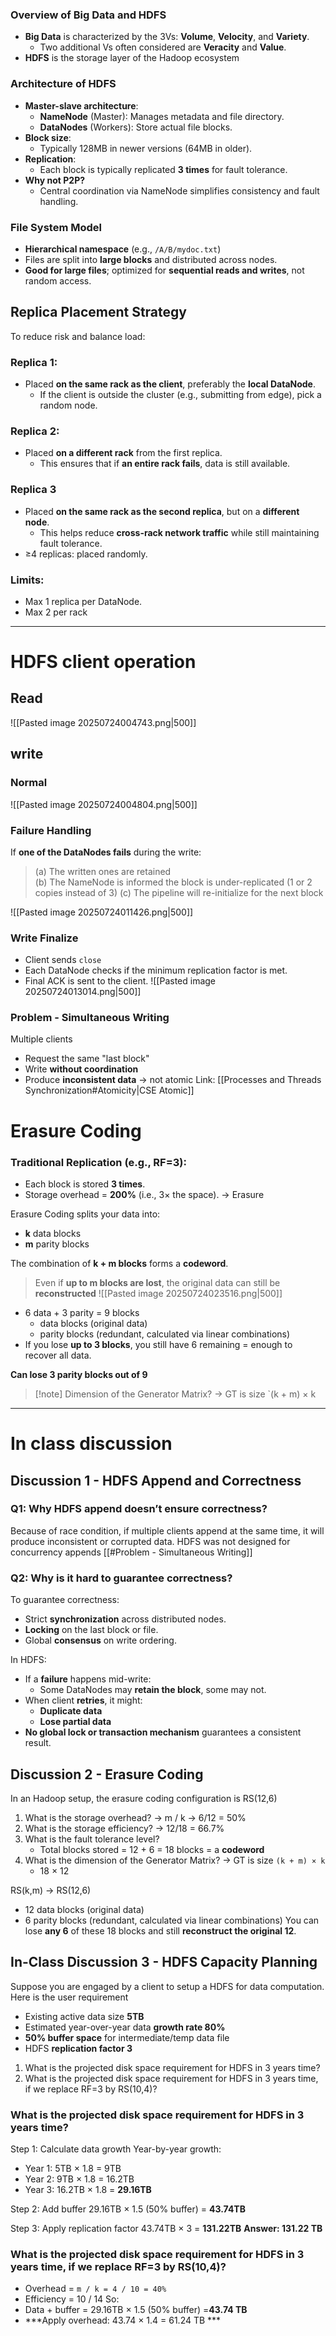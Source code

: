 
### **Overview of Big Data and HDFS**
- **Big Data** is characterized by the 3Vs: **Volume**, **Velocity**, and **Variety**. 
	- Two additional Vs often considered are **Veracity** and **Value**.
- **HDFS** is the storage layer of the Hadoop ecosystem

### **Architecture of HDFS**
- **Master-slave architecture**:
    - **NameNode** (Master): Manages metadata and file directory.
    - **DataNodes** (Workers): Store actual file blocks.
- **Block size**:
    - Typically 128MB in newer versions (64MB in older).
- **Replication**:
    - Each block is typically replicated **3 times** for fault tolerance.
- **Why not P2P?**
    - Central coordination via NameNode simplifies consistency and fault handling.

### **File System Model**
- **Hierarchical namespace** (e.g., `/A/B/mydoc.txt`)
- Files are split into **large blocks** and distributed across nodes.
- **Good for large files**; optimized for **sequential reads and writes**, not random access.

## **Replica Placement Strategy**
To reduce risk and balance load:
### Replica 1:
- Placed **on the same rack as the client**, preferably the **local DataNode**.
    - If the client is outside the cluster (e.g., submitting from edge), pick a random node.
### Replica 2:
- Placed **on a different rack** from the first replica.
    - This ensures that if **an entire rack fails**, data is still available.
### Replica 3
- Placed **on the same rack as the second replica**, but on a **different node**.
    - This helps reduce **cross-rack network traffic** while still maintaining fault tolerance.
- ≥4 replicas: placed randomly.
### Limits:
- Max 1 replica per DataNode.
- Max 2 per rack
---
# HDFS client operation

## Read
![[Pasted image 20250724004743.png|500]]
## write

### Normal
![[Pasted image 20250724004804.png|500]]
### Failure Handling
If **one of the DataNodes fails** during the write:
> (a) The written ones are retained  
> (b) The NameNode is informed the block is under-replicated (1 or 2 copies instead of 3) 
> (c) The pipeline will re-initialize for the next block

![[Pasted image 20250724011426.png|500]]
### Write Finalize
- Client sends `close`
- Each DataNode checks if the minimum replication factor is met.
- Final ACK is sent to the client.
![[Pasted image 20250724013014.png|500]]
### Problem - Simultaneous Writing
Multiple clients
- Request the same "last block"
- Write **without coordination**
- Produce **inconsistent data**
-> not atomic 
Link: [[Processes and Threads Synchronization#Atomicity|CSE Atomic]]
# Erasure Coding

### Traditional Replication (e.g., RF=3):
- Each block is stored **3 times**.
- Storage overhead = **200%** (i.e., 3× the space).
-> Erasure

Erasure Coding splits your data into:
- **k** data blocks
- **m** parity blocks

The combination of **k + m blocks** forms a **codeword**.
> Even if **up to m blocks are lost**, the original data can still be **reconstructed**
![[Pasted image 20250724023516.png|500]]
- 6 data + 3 parity = 9 blocks 
	- data blocks (original data)
	- parity blocks (redundant, calculated via linear combinations)
- If you lose **up to 3 blocks**, you still have 6 remaining = enough to recover all data.

**Can lose 3 parity blocks out of 9**

>[!note] Dimension of the Generator Matrix? -> GT is size `(k + m) × k

---
# In class discussion

## Discussion 1 - HDFS Append and Correctness

### Q1: Why HDFS append doesn’t ensure correctness?
Because of race condition, if multiple clients append at the same time, it will produce inconsistent or corrupted data. HDFS was not designed for concurrency appends
[[#Problem - Simultaneous Writing]]
### Q2: Why is it hard to guarantee correctness?
To guarantee correctness:
- Strict **synchronization** across distributed nodes.
- **Locking** on the last block or file.
- Global **consensus** on write ordering.

In HDFS:
- If a **failure** happens mid-write:
    - Some DataNodes may **retain the block**, some may not.
- When client **retries**, it might:    
    - **Duplicate data**
    - **Lose partial data**
- **No global lock or transaction mechanism** guarantees a consistent result.

## Discussion 2 - Erasure Coding
In an Hadoop setup, the erasure coding configuration is RS(12,6)
1. What is the storage overhead? -> m / k -> 6/12 = 50%
2. What is the storage efficiency? -> 12/18 = 66.7%
3. What is the fault tolerance level? 
	- Total blocks stored = 12 + 6 = 18 blocks = a **codeword**
4. What is the dimension of the Generator Matrix? -> GT is size `(k + m) × k`
	- 18 × 12

RS(k,m) -> RS(12,6)
- 12 data blocks (original data)
- 6 parity blocks (redundant, calculated via linear combinations)
You can lose **any 6** of these 18 blocks and still **reconstruct the original 12**.

## In-Class Discussion 3 - HDFS Capacity Planning
Suppose you are engaged by a client to setup a HDFS for data
computation. Here is the user requirement
- Existing active data size **5TB**
- Estimated year-over-year data **growth rate 80%**
- **50% buffer space** for intermediate/temp data file
- HDFS **replication factor 3**
1. What is the projected disk space requirement for HDFS in 3 years time?
2. What is the projected disk space requirement for HDFS in 3 years time, if we replace RF=3 by RS(10,4)?

### What is the projected disk space requirement for HDFS in 3 years time?
Step 1: Calculate data growth
Year-by-year growth:
- Year 1: 5TB × 1.8 = 9TB
- Year 2: 9TB × 1.8 = 16.2TB
- Year 3: 16.2TB × 1.8 = **29.16TB**

Step 2: Add buffer
29.16TB × 1.5 (50% buffer) = **43.74TB**

Step 3: Apply replication factor
43.74TB × 3 = **131.22TB**
**Answer: 131.22 TB**

### What is the projected disk space requirement for HDFS in 3 years time, if we replace RF=3 by RS(10,4)?
- Overhead = `m / k = 4 / 10 = 40%`
- Efficiency = 10 / 14
So:
- Data + buffer = 29.16TB × 1.5 (50% buffer) =**43.74 TB**
- ***Apply overhead: 43.74 × 1.4 = 61.24 TB ***

